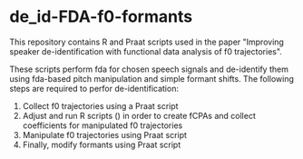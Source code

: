 # de_id-FDA-f0-formants
This repository contains R and Praat scripts used in the paper "Improving speaker de-identification with functional data analysis of f0 trajectories".

These scripts perform fda for chosen speech signals and de-identify them using fda-based pitch manipulation and simple formant shifts. The following steps are required to perfor de-identification:

1) Collect f0 trajectories using a Praat script
2) Adjust and run R scripts () in order to create fCPAs and collect coefficients for manipulated f0 trajectories
3) Manipulate f0 trajectories using Praat script
4) Finally, modify formants using Praat script
